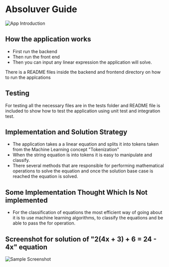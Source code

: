 # Absoluver Guide
![App Introduction](https://firebasestorage.googleapis.com/v0/b/nkululekodotio-2b22e.appspot.com/o/absoluver%2FFolder.png?alt=media&token=96fdaf53-656b-4a45-9728-049ad4a0ce0c)

## How the application works

* First run the backend
* Then run the front end 
* Then you can input any linear expression the application will solve.

There is a README files inside the backend and frontend directory on how to run the applcations

## Testing
For testing all the necessary files are in the tests folder and README file is included to show how to test the application using unit test and integration test.

## Implementation and Solution Strategy

* The application takes a a linear equation and splits it into tokens taken from the Machine Learning concept "Tokenization"
* When the string equation is into tokens it is easy to manipulate and classify.
* There several methods that are responsible for performing mathematical operations to solve the equation and once the solution base case is reached the equation is solved.
  

## Some Implementation Thought Which Is Not implemented

* For the classification of equations the most efficient way of going about it is to use machine learning algorithms, to classify the equations and be able to pass the for operation.


## Screenshot for solution of "2(4x + 3) + 6 = 24 - 4x" equation

![Sample Screenshot](https://firebasestorage.googleapis.com/v0/b/nkululekoprojects-1353e.appspot.com/o/absoluver%2FScreenshot%202022-10-19%20195702.png?alt=media&token=5605029e-5ab3-4b1d-b269-9add8980286d)
